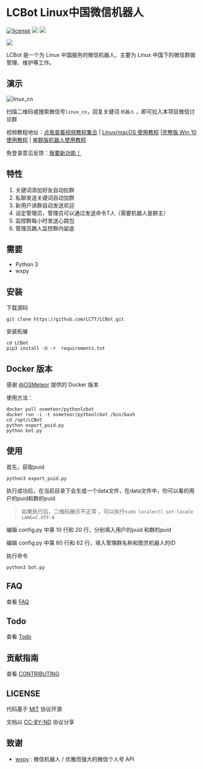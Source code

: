# LCBot Linux中国微信机器人

[![license](https://img.shields.io/github/license/mashape/apistatus.svg)](https://github.com/bestony/LCBot/blob/master/LICENSE) ![](https://img.shields.io/badge/Language-Python-blue.svg) ![](https://img.shields.io/badge/Python-3.X-red.svg)

![](https://postimg.aliavv.com/mbp/b69eb.png)

LCBot 是一个为 Linux 中国服务的微信机器人，主要为 Linux 中国下的微信群做管理、维护等工作。

##  演示
![linux_cn](https://ooo.0o0.ooo/2017/04/28/5903576f5d014.jpeg)

扫描二维码或搜索微信号`linux_cn`，回复关键词 `机器人` ，即可拉入本项目微信讨论群

视频教程地址：[点我查看视频教程集合](http://dwz.cn/lcbot) | [Linux/macOS 使用教程](https://v.qq.com/x/page/k03996ry5o1.html) |[完整版 Win 10 使用教程](https://v.qq.com/x/page/y03990en5qu.html) | [单群版机器人使用教程](https://v.qq.com/x/page/p05007bqjv1.html)

免登录意见反馈：[我要新功能！](https://wj.qq.com/s/1334670/bb03/)

## 特性

1. 关键词添加好友自动拉群
2. 私聊发送关键词自动加群
3. 新用户进群自动发送欢迎
4. 设定管理员，管理员可以通过发送命令T人（需要机器人是群主）
5. 监控群每小时发送心跳包
6. 管理员踢人监控群内留底

## 需要
- Python 3
- wxpy

## 安装
下载源码
```
git clone https://github.com/LCTT/LCBot.git
```
安装拓展
```
cd LCBot
pip3 install -U -r  requirements.txt
```
## Docker 版本
感谢 [@OSMeteor](https://github.com/OSMeteor/pythonlcbot) 提供的 Docker 版本

使用方法：

```
docker pull osmeteor/pythonlcbot
docker run -i -t osmeteor/pythonlcbot /bin/bash
cd /opt/LCBot
python export_puid.py
python bot.py
```



## 使用
首先，获取puid
```
python3 export_puid.py
```
执行成功后，在当前目录下会生成一个data文件，在data文件中，你可以看的用户的puid和群的puid

> 如果执行后，二维码展示不正常 ，可以执行`sudo localectl set-locale LANG=C.UTF-8`

编辑 config.py 中第 10 行和 20 行，分别填入用户的puid 和群的puid 

编辑 config.py 中第 60 行和 62 行，填入管理群名称和图灵机器人的ID

执行命令
```
python3 bot.py
```
## FAQ
查看 [FAQ](https://github.com/LCTT/LCBot/wiki/FAQ)
## Todo

查看 [Todo](TODO.md)

## 贡献指南

查看 [CONTRIBUTING](CONTRIBUTING.md)

## LICENSE

代码基于 [MIT](LICENSE) 协议开源

文档以 [CC-BY-ND](https://creativecommons.org/licenses/by-nd/4.0/) 协议分享

## 致谢

- [wxpy](https://github.com/youfou/wxpy) : 微信机器人 / 优雅而强大的微信个人号 API
